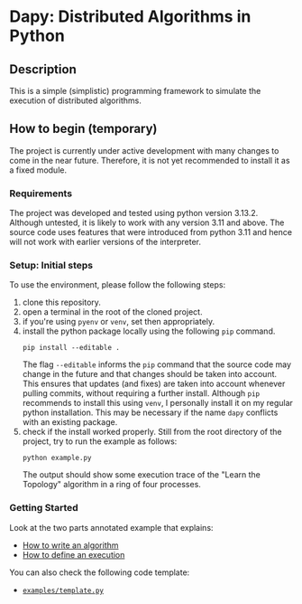 # Dapy: Distributed Algorithms in Python

## Description

This is a simple (simplistic) programming framework to simulate the execution of distributed algorithms.



## How to begin (temporary)

The project is currently under active development with many changes to come in the near future.
Therefore, it is not yet recommended to install it as a fixed module.

### Requirements

The project was developed and tested using python version 3.13.2.
Although untested, it is likely to work with any version 3.11 and above.
The source code uses features that were introduced from python 3.11 and hence will not work with earlier versions of the interpreter.

### Setup: Initial steps

To use the environment, please follow the following steps:

1. clone this repository.
1. open a terminal in the root of the cloned project.
1. if you're using `pyenv` or `venv`, set then appropriately.
1. install the python package locally using the following `pip` command.
    ```shell
    pip install --editable .
    ```
    The flag `--editable` informs the `pip` command that the source code may change in the future and that changes should be taken into account. 
    This ensures that updates (and fixes) are taken into account whenever pulling commits, without requiring a further install.
    Although `pip` recommends to install this using `venv`, I personally install it on my regular python installation.
    This may be necessary if the name `dapy` conflicts with an existing package.
1. check if the install worked properly.
    Still from the root directory of the project, try to run the example as follows:
    ```shell
    python example.py
    ```
    The output should show some execution trace of the "Learn the Topology" algorithm in a ring of four processes.

### Getting Started

Look at the two parts annotated example that explains:
* [How to write an algorithm](docs/sample-algorithm.md)
* [How to define an execution](docs/sample-execution.md)

You can also check the following code template:
* [`examples/template.py`](examples/template.py)
